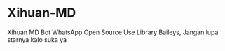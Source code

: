 # Xihuan-MD
Xihuan MD Bot WhatsApp Open Source Use Library Baileys, Jangan lupa starnya kalo suka ya
